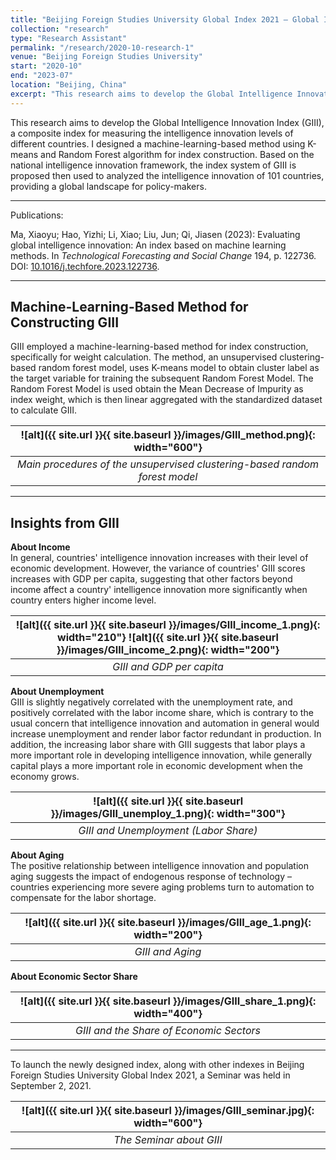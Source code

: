 ```yaml
---
title: "Beijing Foreign Studies University Global Index 2021 – Global Intelligence Innovation Index"
collection: "research"
type: "Research Assistant"
permalink: "/research/2020-10-research-1"
venue: "Beijing Foreign Studies University"
start: "2020-10"
end: "2023-07"
location: "Beijing, China"
excerpt: "This research aims to develop the Global Intelligence Innovation Index (GIII), a composite index for measuring the intelligence innovation levels of different countries. I designed a machine-learning-based method using K-means and Random Forest algorithm for index construction. Based on the national intelligence innovation framework, the index system of GIII is proposed then used to analyzed the intelligence innovation of 101 countries, providing a global landscape for policy-makers.<br><img src='/images/GIII_method.png' width='600'>"
---
```


 This research aims to develop the Global Intelligence Innovation Index (GIII), a composite index for measuring the intelligence innovation levels of different countries. I designed a machine-learning-based method using K-means and Random Forest algorithm for index construction. Based on the national intelligence innovation framework, the index system of GIII is proposed then used to analyzed the intelligence innovation of 101 countries, providing a global landscape for policy-makers.

---
Publications:

Ma, Xiaoyu; Hao, Yizhi; Li, Xiao; Liu, Jun; Qi, Jiasen (2023): Evaluating global intelligence innovation: An index based on machine learning methods. In *Technological Forecasting and Social Change* 194, p. 122736. DOI: [10.1016/j.techfore.2023.122736](https://doi.org/10.1016/j.techfore.2023.122736).

---
## Machine-Learning-Based Method for Constructing GIII  
 GIII employed a machine-learning-based method for index construction, specifically for weight calculation. The method, an unsupervised clustering-based random forest model, uses K-means model to obtain cluster label as the target variable for training the subsequent Random Forest Model. The Random Forest Model is used obtain the Mean Decrease of Impurity as index weight, which is then linear aggregated with the standardized dataset to calculate GIII. 

| ![alt]({{ site.url }}{{ site.baseurl }}/images/GIII_method.png){: width="600"} | 
|:--:| 
| *Main procedures of the unsupervised clustering-based random forest model* |

---
## Insights from GIII  
 
 **About Income**  
 In general, countries' intelligence innovation increases with their level of economic development. However, the variance of countries' GIII scores increases with GDP per capita, suggesting that other factors beyond income affect a country' intelligence innovation more significantly when country enters higher income level.

| ![alt]({{ site.url }}{{ site.baseurl }}/images/GIII_income_1.png){: width="210"} ![alt]({{ site.url }}{{ site.baseurl }}/images/GIII_income_2.png){: width="200"} | 
|:--:| 
| *GIII and GDP per capita* |

 **About Unemployment**  
 GIII is slightly negatively correlated with the unemployment rate, and positively correlated with the labor income share, which is contrary to the usual concern that intelligence innovation and automation in general would increase unemployment and render labor factor redundant in production. In addition, the increasing labor share with GIII suggests that labor plays a more important role in developing intelligence innovation, while generally capital plays a more important role in economic development when the economy grows.

| ![alt]({{ site.url }}{{ site.baseurl }}/images/GIII_unemploy_1.png){: width="300"} | 
|:--:| 
| *GIII and Unemployment (Labor Share)* |

 **About Aging**  
 The positive relationship between intelligence innovation and population aging suggests the impact of endogenous response of technology – countries experiencing more severe aging problems turn to automation to compensate for the labor shortage. 

| ![alt]({{ site.url }}{{ site.baseurl }}/images/GIII_age_1.png){: width="200"} | 
|:--:| 
| *GIII and Aging* |

 **About Economic Sector Share**  

| ![alt]({{ site.url }}{{ site.baseurl }}/images/GIII_share_1.png){: width="400"} | 
|:--:| 
| *GIII and the Share of Economic Sectors* |

---
 To launch the newly designed index, along with other indexes in Beijing Foreign Studies University Global Index 2021, a Seminar was held in September 2, 2021.

| ![alt]({{ site.url }}{{ site.baseurl }}/images/GIII_seminar.jpg){: width="600"} | 
|:--:| 
| *The Seminar about GIII* |
